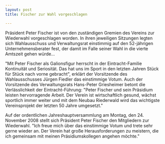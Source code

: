 ```yaml
---
layout: post
title: Fischer zur Wahl vorgeschlagen

---
```


Präsident Peter Fischer ist von den zuständigen Gremien des Vereins zur Wiederwahl vorgeschlagen worden. In ihren jeweiligen Sitzungen legten sich Wahlausschuss und Verwaltungsrat einstimmig auf den 52-jährigen Unternehmensberater fest, der damit im Falle seiner Wahl in die vierte Amtszeit gehen würde...

"Mit Peter Fischer als Galionsfigur herrscht in der Eintracht-Familie Kontinuität und Seriosität. Das hat uns im Sport in den letzten Jahren Stück für Stück nach vorne gebracht", erklärt der Vorsitzende des Wahlausschusses Jürgen Fiedler das einstimmige Votum. Auch der Vorsitzende des Verwaltungsrats Hans-Peter Griesheimer betont die Verlässlichkeit der Eintracht-Führung: "Peter Fischer und sein Präsidium leisten hervorragende Arbeit. Der Verein ist wirtschaftlich gesund, wächst sportlich immer weiter und mit dem Neubau Riederwald wird das wichtigste Vereinsprojekt der letzten 50 Jahre umgesetzt."

Auf der ordentlichen Jahreshauptversammlung am Montag, den 24. November 2008 stellt sich Präsident Peter Fischer den Mitgliedern zur Wiederwahl. "Ich freue mich über das einstimmige Votum und trete sehr gerne wieder an. Der Verein hat große Herausforderungen zu meistern, die ich gemeinsam mit meinen Präsidiumskollegen angehen möchte."
